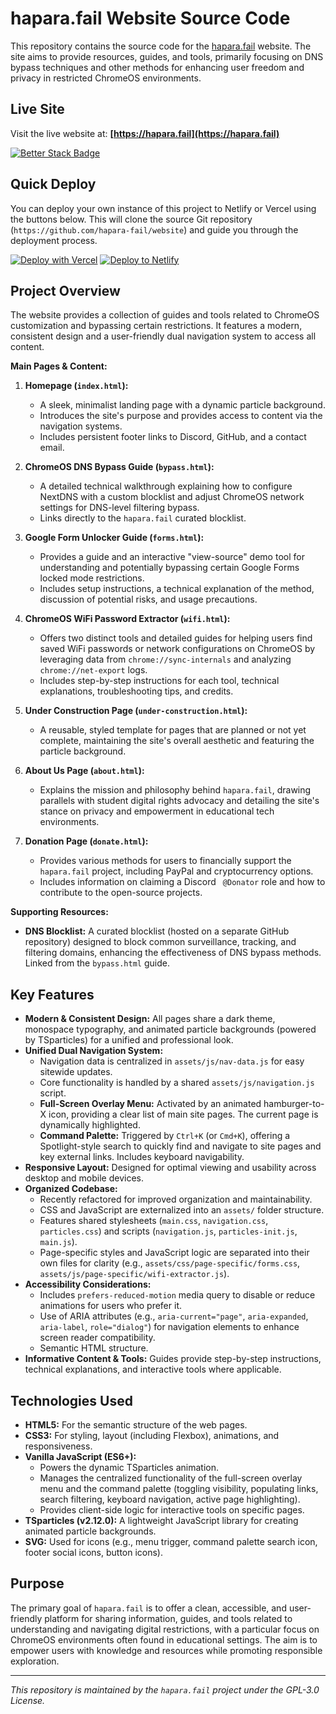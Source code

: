# hapara.fail Website Source Code

This repository contains the source code for the [hapara.fail](https://hapara.fail) website. The site aims to provide resources, guides, and tools, primarily focusing on DNS bypass techniques and other methods for enhancing user freedom and privacy in restricted ChromeOS environments.

## Live Site

Visit the live website at: **[https://hapara.fail](https://hapara.fail)**

[![Better Stack Badge](https://uptime.betterstack.com/status-badges/v1/monitor/1wfyp.svg)](https://uptime.betterstack.com/?utm_source=status_badge)

## Quick Deploy

You can deploy your own instance of this project to Netlify or Vercel using the buttons below. This will clone the source Git repository (`https://github.com/hapara-fail/website`) and guide you through the deployment process.

[![Deploy with Vercel](https://vercel.com/button)](https://vercel.com/new/clone?repository-url=https%3A%2F%2Fgithub.com%2Fhapara-fail%2Fwebsite)
[![Deploy to Netlify](https://www.netlify.com/img/deploy/button.svg)](https://app.netlify.com/integration/start/deploy?repository=https://github.com/hapara-fail/website)

## Project Overview

The website provides a collection of guides and tools related to ChromeOS customization and bypassing certain restrictions. It features a modern, consistent design and a user-friendly dual navigation system to access all content.

**Main Pages & Content:**

1.  **Homepage (`index.html`):**
    * A sleek, minimalist landing page with a dynamic particle background.
    * Introduces the site's purpose and provides access to content via the navigation systems.
    * Includes persistent footer links to Discord, GitHub, and a contact email.

2.  **ChromeOS DNS Bypass Guide (`bypass.html`):**
    * A detailed technical walkthrough explaining how to configure NextDNS with a custom blocklist and adjust ChromeOS network settings for DNS-level filtering bypass.
    * Links directly to the `hapara.fail` curated blocklist.

3.  **Google Form Unlocker Guide (`forms.html`):**
    * Provides a guide and an interactive "view-source" demo tool for understanding and potentially bypassing certain Google Forms locked mode restrictions.
    * Includes setup instructions, a technical explanation of the method, discussion of potential risks, and usage precautions.

4.  **ChromeOS WiFi Password Extractor (`wifi.html`):**
    * Offers two distinct tools and detailed guides for helping users find saved WiFi passwords or network configurations on ChromeOS by leveraging data from `chrome://sync-internals` and analyzing `chrome://net-export` logs.
    * Includes step-by-step instructions for each tool, technical explanations, troubleshooting tips, and credits.

5.  **Under Construction Page (`under-construction.html`):**
    * A reusable, styled template for pages that are planned or not yet complete, maintaining the site's overall aesthetic and featuring the particle background.

6.  **About Us Page (`about.html`):**
    * Explains the mission and philosophy behind `hapara.fail`, drawing parallels with student digital rights advocacy and detailing the site's stance on privacy and empowerment in educational tech environments.

7.  **Donation Page (`donate.html`):**
    * Provides various methods for users to financially support the `hapara.fail` project, including PayPal and cryptocurrency options.
    * Includes information on claiming a Discord ` @Donator` role and how to contribute to the open-source projects.


**Supporting Resources:**

* **DNS Blocklist:** A curated blocklist (hosted on a separate GitHub repository) designed to block common surveillance, tracking, and filtering domains, enhancing the effectiveness of DNS bypass methods. Linked from the `bypass.html` guide.

## Key Features

* **Modern & Consistent Design:** All pages share a dark theme, monospace typography, and animated particle backgrounds (powered by TSparticles) for a unified and professional look.
* **Unified Dual Navigation System:**
    * Navigation data is centralized in `assets/js/nav-data.js` for easy sitewide updates.
    * Core functionality is handled by a shared `assets/js/navigation.js` script.
    * **Full-Screen Overlay Menu:** Activated by an animated hamburger-to-X icon, providing a clear list of main site pages. The current page is dynamically highlighted.
    * **Command Palette:** Triggered by `Ctrl+K` (or `Cmd+K`), offering a Spotlight-style search to quickly find and navigate to site pages and key external links. Includes keyboard navigability.
* **Responsive Layout:** Designed for optimal viewing and usability across desktop and mobile devices.
* **Organized Codebase:**
    * Recently refactored for improved organization and maintainability.
    * CSS and JavaScript are externalized into an `assets/` folder structure.
    * Features shared stylesheets (`main.css`, `navigation.css`, `particles.css`) and scripts (`navigation.js`, `particles-init.js`, `main.js`).
    * Page-specific styles and JavaScript logic are separated into their own files for clarity (e.g., `assets/css/page-specific/forms.css`, `assets/js/page-specific/wifi-extractor.js`).
* **Accessibility Considerations:**
    * Includes `prefers-reduced-motion` media query to disable or reduce animations for users who prefer it.
    * Use of ARIA attributes (e.g., `aria-current="page"`, `aria-expanded`, `aria-label`, `role="dialog"`) for navigation elements to enhance screen reader compatibility.
    * Semantic HTML structure.
* **Informative Content & Tools:** Guides provide step-by-step instructions, technical explanations, and interactive tools where applicable.

## Technologies Used

* **HTML5:** For the semantic structure of the web pages.
* **CSS3:** For styling, layout (including Flexbox), animations, and responsiveness.
* **Vanilla JavaScript (ES6+):**
    * Powers the dynamic TSparticles animation.
    * Manages the centralized functionality of the full-screen overlay menu and the command palette (toggling visibility, populating links, search filtering, keyboard navigation, active page highlighting).
    * Provides client-side logic for interactive tools on specific pages.
* **TSparticles (v2.12.0):** A lightweight JavaScript library for creating animated particle backgrounds.
* **SVG:** Used for icons (e.g., menu trigger, command palette search icon, footer social icons, button icons).

## Purpose

The primary goal of `hapara.fail` is to offer a clean, accessible, and user-friendly platform for sharing information, guides, and tools related to understanding and navigating digital restrictions, with a particular focus on ChromeOS environments often found in educational settings. The aim is to empower users with knowledge and resources while promoting responsible exploration.

---

*This repository is maintained by the `hapara.fail` project under the GPL-3.0 License.*
